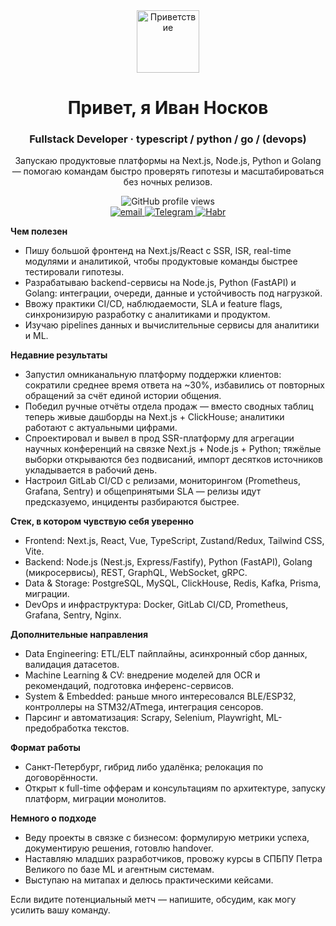 <div id="header" align="center">
  <img src="https://media.giphy.com/media/M9gbBd9nbDrOTu1Mqx/giphy.gif" width="100" alt="Приветствие"/>
  <h1>Привет, я Иван Носков</h1>
  <h3>Fullstack Developer · typescript / python / go / (devops)</h3>
  <p>Запускаю продуктовые платформы на Next.js, Node.js, Python и Golang — помогаю командам быстро проверять гипотезы и масштабироваться без ночных релизов.</p>
  <div>
    <img src="https://komarev.com/ghpvc/?username=ivanoskov&style=flat-square&color=blue" alt="GitHub profile views"/>
  </div>
  <div>
    <a href="mailto:email@ivannoskov.ru">
      <img src="https://img.shields.io/badge/email-email%40ivannoskov.ru-blue?style=for-the-badge&logo=gmail&logoColor=white" alt="email"/>
    </a>
    <a href="https://t.me/ivan_noskovvv">
      <img src="https://img.shields.io/badge/Telegram-@ivan__noskovvv-blue?style=for-the-badge&logo=telegram&logoColor=white" alt="Telegram"/>
    </a>
    <a href="https://habr.com/ru/users/IvanNoskov">
      <img src="https://img.shields.io/badge/Habr-%D0%91%D0%BB%D0%BE%D0%B3-blue?style=for-the-badge&logo=habr&logoColor=white" alt="Habr"/>
    </a>
  </div>
</div>

**Чем полезен**
- Пишу большой фронтенд на Next.js/React c SSR, ISR, real-time модулями и аналитикой, чтобы продуктовые команды быстрее тестировали гипотезы.
- Разрабатываю backend-сервисы на Node.js, Python (FastAPI) и Golang: интеграции, очереди, данные и устойчивость под нагрузкой.
- Ввожу практики CI/CD, наблюдаемости, SLA и feature flags, синхронизирую разработку с аналитиками и продуктом.
- Изучаю pipelines данных и вычислительные сервисы для аналитики и ML.

**Недавние результаты**
- Запустил омниканальную платформу поддержки клиентов: сократили среднее время ответа на ~30%, избавились от повторных обращений за счёт единой истории общения.
- Победил ручные отчёты отдела продаж — вместо сводных таблиц теперь живые дашборды на Next.js + ClickHouse; аналитики работают с актуальными цифрами.
- Спроектировал и вывел в прод SSR-платформу для агрегации научных конференций на связке Next.js + Node.js + Python; тяжёлые выборки открываются без подвисаний, импорт десятков источников укладывается в рабочий день.
- Настроил GitLab CI/CD с релизами, мониторингом (Prometheus, Grafana, Sentry) и общепринятыми SLA — релизы идут предсказуемо, инциденты разбираются быстрее.

**Стек, в котором чувствую себя уверенно**
- Frontend: Next.js, React, Vue, TypeScript, Zustand/Redux, Tailwind CSS, Vite.
- Backend: Node.js (Nest.js, Express/Fastify), Python (FastAPI), Golang (микросервисы), REST, GraphQL, WebSocket, gRPC.
- Data & Storage: PostgreSQL, MySQL, ClickHouse, Redis, Kafka, Prisma, миграции.
- DevOps и инфраструктура: Docker, GitLab CI/CD, Prometheus, Grafana, Sentry, Nginx.

**Дополнительные направления**
- Data Engineering: ETL/ELT пайплайны, асинхронный сбор данных, валидация датасетов.
- Machine Learning & CV: внедрение моделей для OCR и рекомендаций, подготовка инференс-сервисов.
- System & Embedded: раньше много интересовался BLE/ESP32, контроллеры на STM32/ATmega, интеграция сенсоров.
- Парсинг и автоматизация: Scrapy, Selenium, Playwright, ML-предобработка текстов.

**Формат работы**
- Санкт-Петербург, гибрид либо удалёнка; релокация по договорённости.
- Открыт к full-time офферам и консультациям по архитектуре, запуску платформ, миграции монолитов.

**Немного о подходе**
- Веду проекты в связке с бизнесом: формулирую метрики успеха, документирую решения, готовлю handover.
- Наставляю младших разработчиков, провожу курсы в СПБПУ Петра Великого по базе ML и агентным системам.
- Выступаю на митапах и делюсь практическими кейсами.

Если видите потенциальный метч — напишите, обсудим, как могу усилить вашу команду.
